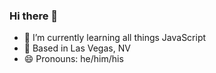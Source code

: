 ### Hi there 👋

- 🌱 I’m currently learning all things JavaScript
- 📍 Based in Las Vegas, NV
- 😄 Pronouns: he/him/his
